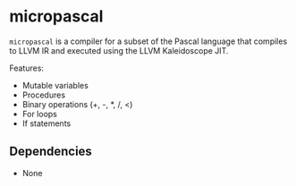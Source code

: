 # micropascal

`micropascal` is a compiler for a subset of the Pascal language that compiles to LLVM IR and executed using the LLVM Kaleidoscope JIT.

Features:

*   Mutable variables
*   Procedures
*   Binary operations (+, -, *, /, <)
*   For loops
*   If statements

## Dependencies

*   None

